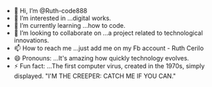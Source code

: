 - 👋 Hi, I’m @Ruth-code888
- 👀 I’m interested in ...digital works.
- 🌱 I’m currently learning ...how to code.
- 💞️ I’m looking to collaborate on ...a project related to technological innovations.
- 📫 How to reach me ...just add me on my Fb account - Ruth Cerilo
- 😄 Pronouns: ...It's amazing how quickly technology evolves.
- ⚡ Fun fact: ...The first computer virus, created in the 1970s, simply displayed. "I'M THE CREEPER: CATCH ME IF YOU CAN."

<!---
Ruth-code888/Ruth-code888 is a ✨ special ✨ repository because its `README.md` (this file) appears on your GitHub profile.
You can click the Preview link to take a look at your changes.
--->
